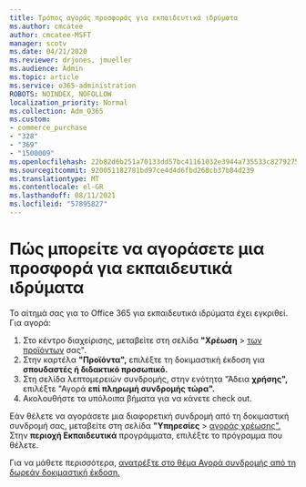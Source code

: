```yaml
---
title: Τρόπος αγοράς προσφοράς για εκπαιδευτικά ιδρύματα
ms.author: cmcatee
author: cmcatee-MSFT
manager: scotv
ms.date: 04/21/2020
ms.reviewer: drjones, jmueller
ms.audience: Admin
ms.topic: article
ms.service: o365-administration
ROBOTS: NOINDEX, NOFOLLOW
localization_priority: Normal
ms.collection: Adm_O365
ms.custom:
- commerce_purchase
- "328"
- "369"
- "1500009"
ms.openlocfilehash: 22b82d6b251a70133dd57bc41161032e3944a735533c82792756434325aefe5a
ms.sourcegitcommit: 920051182781bd97ce4d4d6fbd268cb37b84d239
ms.translationtype: MT
ms.contentlocale: el-GR
ms.lasthandoff: 08/11/2021
ms.locfileid: "57895827"
---
```

# <a name="how-to-purchase-an-education-offer"></a>Πώς μπορείτε να αγοράσετε μια προσφορά για εκπαιδευτικά ιδρύματα

Το αίτημά σας για το Office 365 για εκπαιδευτικά ιδρύματα έχει εγκριθεί. Για αγορά:
  
1. Στο κέντρο διαχείρισης, μεταβείτε στη σελίδα **"Χρέωση** \> [των προϊόντων](https://go.microsoft.com/fwlink/p/?linkid=842054) σας".
2. Στην καρτέλα **"Προϊόντα",** επιλέξτε τη δοκιμαστική έκδοση για **σπουδαστές ή διδακτικό προσωπικό.**
3. Στη σελίδα λεπτομερειών συνδρομής, στην ενότητα "Άδεια **χρήσης",** επιλέξτε "Αγορά **επί πληρωμή συνδρομής τώρα".**
4. Ακολουθήστε τα υπόλοιπα βήματα για να κάνετε check out.

Εάν θέλετε να αγοράσετε μια διαφορετική συνδρομή από τη δοκιμαστική συνδρομή σας, μεταβείτε στη σελίδα **"Υπηρεσίες** \> [αγοράς χρέωσης".](https://go.microsoft.com/fwlink/p/?linkid=868433) Στην **περιοχή Εκπαιδευτικά** προγράμματα, επιλέξτε το πρόγραμμα που θέλετε.

Για να μάθετε περισσότερα, [ανατρέξτε στο θέμα Αγορά συνδρομής από τη δωρεάν δοκιμαστική έκδοση.](https://docs.microsoft.com/microsoft-365/commerce/try-or-buy-microsoft-365#buy-a-subscription-from-your-free-trial)